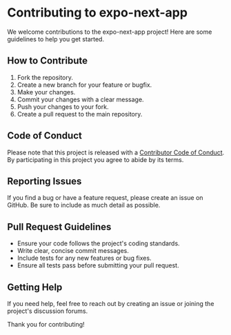 # Contributing to expo-next-app

We welcome contributions to the expo-next-app project! Here are some guidelines to help you get started.

## How to Contribute

1. Fork the repository.
2. Create a new branch for your feature or bugfix.
3. Make your changes.
4. Commit your changes with a clear message.
5. Push your changes to your fork.
6. Create a pull request to the main repository.

## Code of Conduct

Please note that this project is released with a [Contributor Code of Conduct](CODE_OF_CONDUCT.md). By participating in this project you agree to abide by its terms.

## Reporting Issues

If you find a bug or have a feature request, please create an issue on GitHub. Be sure to include as much detail as possible.

## Pull Request Guidelines

- Ensure your code follows the project's coding standards.
- Write clear, concise commit messages.
- Include tests for any new features or bug fixes.
- Ensure all tests pass before submitting your pull request.

## Getting Help

If you need help, feel free to reach out by creating an issue or joining the project's discussion forums.

Thank you for contributing!
